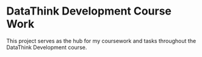 # DataThink Development Course Work

This project serves as the hub for my coursework and tasks throughout the DataThink Development course. 